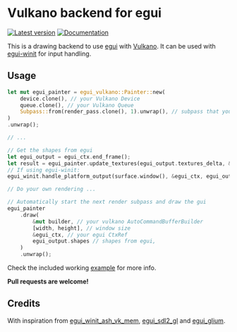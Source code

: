 # Vulkano backend for egui

[![Latest version](https://img.shields.io/crates/v/egui_vulkano.svg)](https://crates.io/crates/egui_vulkano)
[![Documentation](https://docs.rs/egui_vulkano/badge.svg)](https://docs.rs/egui_vulkano)

This is a drawing backend to use [egui](https://github.com/emilk/egui) with [Vulkano](https://github.com/vulkano-rs/vulkano).
It can be used with [egui-winit](https://github.com/emilk/egui/tree/master/egui-winit) for input handling.

## Usage

```rust
let mut egui_painter = egui_vulkano::Painter::new(
    device.clone(), // your Vulkano Device
    queue.clone(), // your Vulkano Queue
    Subpass::from(render_pass.clone(), 1).unwrap(), // subpass that you set up to render the gui
)
.unwrap();

// ...

// Get the shapes from egui
let egui_output = egui_ctx.end_frame();
let result = egui_painter.update_textures(egui_output.textures_delta, &mut builder).unwrap();
// If using egui-winit:
egui_winit.handle_platform_output(surface.window(), &egui_ctx, egui_output.platform_output);

// Do your own rendering ...

// Automatically start the next render subpass and draw the gui
egui_painter
    .draw(
        &mut builder, // your vulkano AutoCommandBufferBuilder
        [width, height], // window size
        &egui_ctx, // your egui CtxRef
        egui_output.shapes // shapes from egui,
    )
    .unwrap();
```

Check the included working [example](examples/example.rs) for more info.

**Pull requests are welcome!**

## Credits
With inspiration from
[egui_winit_ash_vk_mem](https://github.com/MatchaChoco010/egui_winit_ash_vk_mem),
[egui_sdl2_gl](https://github.com/ArjunNair/egui_sdl2_gl) and
[egui_glium](https://github.com/emilk/egui/tree/master/egui_glium).
